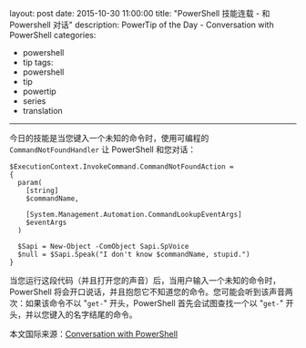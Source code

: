 ﻿layout: post
date: 2015-10-30 11:00:00
title: "PowerShell 技能连载 - 和 Powershell 对话"
description: PowerTip of the Day - Conversation with PowerShell
categories:
- powershell
- tip
tags:
- powershell
- tip
- powertip
- series
- translation
---
今日的技能是当您键入一个未知的命令时，使用可编程的 `CommandNotFoundHandler` 让 PowerShell 和您对话：

    $ExecutionContext.InvokeCommand.CommandNotFoundAction =
    {
      param(
        [string]
        $commandName,
    
        [System.Management.Automation.CommandLookupEventArgs]
        $eventArgs
      )
    
      $Sapi = New-Object -ComObject Sapi.SpVoice
      $null = $Sapi.Speak("I don't know $commandName, stupid.")
    }

当您运行这段代码（并且打开您的声音）后，当用户输入一个未知的命令时，PowerShell 将会开口说话，并且抱怨它不知道您的命令。您可能会听到该声音两次：如果该命令不以 "`get-`" 开头，PowerShell 首先会试图查找一个以 "`get-`" 开头，并以您键入的名字结尾的命令。

<!--more-->
本文国际来源：[Conversation with PowerShell](http://community.idera.com/powershell/powertips/b/tips/posts/conversation-with-powershell)
